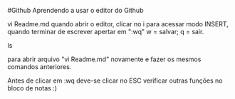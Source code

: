 
#Github
Aprendendo a usar o editor do Github

vi Readme.md
 quando abrir o editor, clicar no i para acessar modo INSERT, quando terminar de escrever apertar em ":wq" w = salvar; q = sair.

ls

para abrir arquivo "vi Readme.md" novamente e fazer os mesmos comandos anteriores.

Antes de clicar em :wq deve-se clicar no ESC
verificar outras funções no bloco de notas
:)

